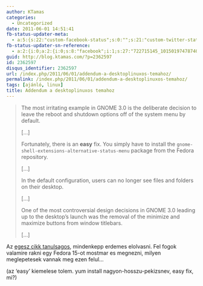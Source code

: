```yaml
---
author: KTamas
categories:
  - Uncategorized
date: 2011-06-01 14:51:41
fb-status-updater-meta:
  - a:5:{s:22:"custom-facebook-status";s:0:"";s:21:"custom-twitter-status";s:0:"";s:7:"fb-push";s:1:"1";s:7:"tw-push";s:1:"1";s:4:"push";s:1:"1";}
fb-status-updater-sn-reference:
  - a:2:{i:0;a:2:{i:0;s:8:"facebook";i:1;s:27:"722715145_10150197478740146";}i:1;a:2:{i:0;s:7:"twitter";i:1;s:17:"75907391933267969";}}
guid: http://blog.ktamas.com/?p=2362597
id: 2362597
disqus_identifier: 2362597
url: /index.php/2011/06/01/addendum-a-desktoplinuxos-temahoz/
permalink: /index.php/2011/06/01/addendum-a-desktoplinuxos-temahoz/
tags: [ajánló, linux]
title: Addendum a desktoplinuxos temahoz
---
```


> The most irritating example in GNOME 3.0 is the deliberate decision to leave the reboot and shutdown options off of the system menu by default.
> 
> [&#8230;]
> 
> Fortunately, there is an **easy** fix. You simply have to install the `gnome-shell-extensions-alternative-status-menu` package from the Fedora repository.
> 
> [&#8230;]
> 
> In the default configuration, users can no longer see files and folders on their desktop.
> 
> [&#8230;]
> 
> One of the most controversial design decisions in GNOME 3.0 leading up to the desktop&#8217;s launch was the removal of the minimize and maximize buttons from window titlebars.
> 
> [&#8230;]

Az [egesz cikk tanulsagos](http://arstechnica.com/open-source/news/2011/06/howto-four-tweaks-to-bring-back-missing-functionality-in-gnome-30.ars), mindenkepp erdemes elolvasni. Fel fogok valamire rakni egy Fedora 15-ot mostmar es megnezni, milyen meglepetesek vannak meg ezen felul&#8230;

(az &#8216;easy&#8217; kiemelese tolem. yum install nagyon-hosszu-pekizsnev, easy fix, mi?)
